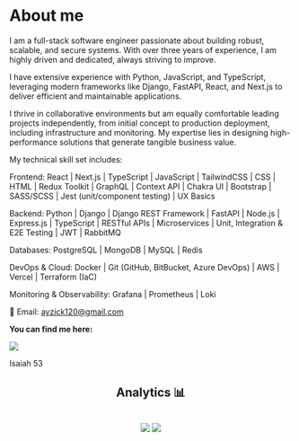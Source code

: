 <h1>About me</h1>
<p>I am a full-stack software engineer passionate about building robust, scalable, and secure systems. With over three years of experience, I am highly driven and dedicated, always striving to improve.</p>

<p>I have extensive experience with Python, JavaScript, and TypeScript, leveraging modern frameworks like Django, FastAPI, React, and Next.js to deliver efficient and maintainable applications.</p> 

<p>I thrive in collaborative environments but am equally comfortable leading projects independently, from initial concept to production deployment, including infrastructure and monitoring. My expertise lies in designing high-performance solutions that generate tangible business value.</p>

My technical skill set includes:

Frontend:
React | Next.js | TypeScript | JavaScript | TailwindCSS | CSS | HTML | Redux Toolkit | GraphQL | Context API | Chakra UI | Bootstrap | SASS/SCSS | Jest (unit/component testing) | UX Basics

Backend:
Python | Django | Django REST Framework | FastAPI | Node.js | Express.js | TypeScript | RESTful APIs | Microservices | Unit, Integration & E2E Testing | JWT | RabbitMQ

Databases:
PostgreSQL | MongoDB | MySQL | Redis

DevOps & Cloud:
Docker | Git (GitHub, BitBucket, Azure DevOps) | AWS | Vercel | Terraform (IaC)

Monitoring & Observability:
Grafana | Prometheus | Loki

📧 Email: ayzick120@gmail.com

<p><strong>You can find me here:</strong><p>
<a href="https://www.linkedin.com/in/isaac-xavier-dev/"><img src="https://img.shields.io/badge/LinkedIn-008BF1?logo=linkedin&logoColor=white&style=for-the-badge"/></a>

Isaiah 53

<div align="center" direction="column">
<h2>Analytics 📊<h2>
<img src="https://github-readme-stats.vercel.app/api?username=zaquinn&show_icons=true&theme=tokyonight"/>
<img src="https://github-readme-stats.vercel.app/api/top-langs/?username=zaquinn&theme=tokyonight"/>
</div>
